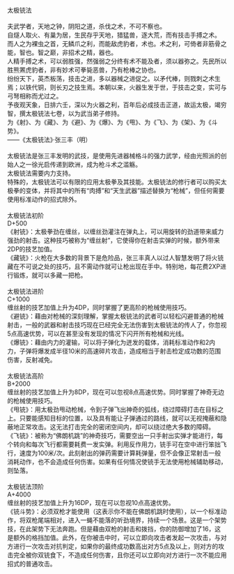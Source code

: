 <title>太极铳法</title>
<meta name="GENERATOR" content="WinCHM">
<meta http-equiv="Content-Type" content="text/html; charset=gb2312">
<br>太极铳法
<br>
<br>夫武学者，天地之钟，阴阳之道，杀伐之术，不可不察也。
<br>自燧人取火、有巢为居，生民存乎天地，猎猛兽，逐大荒，而有技击手搏之术。
<br>而人之为裸虫之首，无鳞爪之利，而能敌虎豹者，术也。术之利，可倚者非筋骨之能，智也。智之巅，非招术之精，器也。
<br>人精手搏之术，可以弱胜强，然强弱之分终有术不能及者，须以器弥之。先民所以胜熊罴虎豹者，非有妙术可拳毙恶兽，乃有枪棒之协也。
<br>纷纷天下，英杰板荡，技击之进，多以器械之进促之。以矛代棒，则戮刺之术生焉；以铁代铜，则长刃之技生焉。本朝以来，火器生发于世，于技击之变，实可与弓弩相称而尤过之。
<br>予夜观天象，日排六壬，深以为火器之利，百年后必成技击正道，故运太极，竭穷智，撰太极铳法七卷，以为武当弟子修持。
<br>为《射》、为《藏》、为《避》、为《爆》、为《甩》、为《飞》、为《架》、为《斗势》。
<br>——《太极铳法》·张三丰（明）
<br>
<br>太极铳法是张三丰发明的武技，是使用先进器械格斗的强力武学，经由光照派的创始人之一徐光启传递到欧洲，成为枪斗术之滥觞。
<br>太极铳法需要内力支持。
<br>特殊的，太极铳法可以有限的应用太极拳及其技能。太极铳法的修行者可以购买太极拳的变体，并将其中的所有“肉搏”和“天生武器”描述替换为“枪械”，但任何需要使用标准动作的招式除外。
<br>
<br>太极铳法初阶
<br>D+500
<br>《射铳》：太极拳劲在缠丝，以缠丝劲灌注在弹丸上，可以用旋转的劲道带来威力强劲的射击。这种技巧被称为“缠丝射”，它使得你在射击实弹的时候，额外带来2DP的技艺加值。
<br>《藏铳》：火枪在大多数的背景下是危险品，张三丰真人以过人智慧发明了将火铳藏在不可说之处的技巧，且不需动作就可让枪出现在手中。特别地，每花费2XP进行锻炼，就可以多藏一把枪。
<br>
<br>太极铳法进阶
<br>C+1000
<br>缠丝射的技艺加值上升为4DP，同时掌握了更高阶的枪械使用技巧。
<br>《避铳》：藉由对枪械的深刻理解，掌握太极铳法的武者可以轻松闪避普通的枪械射击，一般的武器和射击技巧现在已经完全无法伤害到太极铳法的传人了，你忽视5点高速优势，可以在甚至没有发现的情况下闪开所有枪械和光线。
<br>《爆铳》：藉由内力的灌输，可以将子弹化为迸发的载体，消耗标准动作和2内力，子弹将爆发成半径10米的高速碎片攻击，造成相当于射击检定成功数的范围伤害，反射减免。
<br>
<br>太极铳法高阶
<br>B+2000
<br>缠丝射的技艺加值上升为8DP，现在可以忽视8点高速优势。同时掌握了神奇无边的枪械使用技巧。
<br>《甩铳》：用太极劲甩动枪械，令到子弹飞出神奇的弧线，绕过障碍打击在目标之上。只要能感知目标的位置，以及具有能让子弹通过的路线，就可以无视掩蔽和隐蔽地正常攻击。这无法打击完全的密闭空间内，却可以绕过绝大多数的障碍。
<br>《飞铳》：被称为“佛朗机跳”的神奇技巧，需要空出一只手射出实弹才能进行，每个转向和每次飞行都需要耗费一发实弹。利用反作用力，铳手可在空中进行笨拙飞行，速度为100米/次。此刻射出的弹药需要计算耗弹量，但不会像正常射击一般消耗动作，也不会造成任何伤害。如果有任何情况使铳手无法使用枪械辅助移动，则坠落。
<br>
<br>太极铳法顶阶
<br>A+4000
<br>缠丝射的技艺加值上升为16DP，现在可以忽视10点高速优势。
<br>《铳斗势》：必须双枪才能使用（这表示你不能在佛朗机跳时使用），以一个标准动作，将双枪尾端相对，进入一蝇不能落的听劲境界，持续一个场景。这是一个架势技，在此架势下无法奔跑。但是藉由双枪的射击和拨挡，你的防御增加了16，这是额外的格挡加值。此外，在你被击中时，可以立即向攻击者发起一次攻击，与对方进行一次攻击对抗判定，如果你的最终成功数高出对方5点及以上，则对方的攻击完全被你双铳食下，不造成任何伤害，且你还可以立即向对方进行一次不能应用招式的普通攻击。
<br>